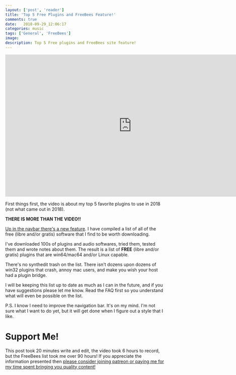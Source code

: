 ```yaml
---
layout: ['post', 'reader']
title: 'Top 5 Free Plugins and FreeBees Feature!'
comments: true
date:   2018-09-29_12:06:17 
categories: music
tags: ['General', 'FreeBees']
image:
description: Top 5 Free plugins and FreeBees site feature!
---
```


<iframe width="800" height="450" src="https://www.youtube.com/embed/IStq5HmbeLg" frameborder="0" allow="autoplay; encrypted-media" allowfullscreen></iframe>

First things first, the video is about my top 5 favorite plugins to use in 2018 (not what came out in 2018).

**THERE IS MORE THAN THE VIDEO!!**

[Up in the navbar there's a new feature](/FreeBees.html). I have compiled a list of all of the free (libre and/or gratis) software that I find to be worth downloading.

I've downloaded 100s of plugins and audio softwares, tried them, tested them and wrote notes about them. The result is a list of **FREE** (libre and/or gratis) plugins that are win64/mac64 and/or Linux capable.

There's no synthedit trash on the list. There isn't dozens upon dozens of win32 plugins that crash, annoy mac users, and make you wish your host had a plugin bridge.

I will be keeping this list up to date as much as I can in the future, and if you have suggestions please let me know. Read the FAQ first so you understand what will even be possible on the list.

P.S. I know I need to improve the navigation bar. It's on my mind. I'm not sure what I want to do yet, but it will get done when I figure out a style that I like.

<!--more-->



# Support Me!

This post took 20 minutes write and edit, the video took 6 hours to record, but the FreeBees list took me over 90 hours! If you appreciate the information presented then <a href="/DonateNow/">please consider joining patreon or paying me for my time spent bringing you quality content!</a>






